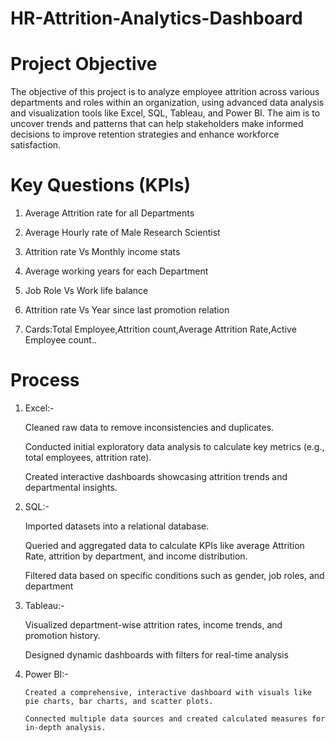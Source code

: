 # HR-Attrition-Analytics-Dashboard
# Project Objective
The objective of this project is to analyze employee attrition across various departments and roles within an organization, using advanced data analysis and visualization tools like Excel, SQL, Tableau, and Power BI. The aim is to uncover trends and patterns that can help stakeholders make informed decisions to improve retention strategies and enhance workforce satisfaction.
# Key Questions (KPIs)
1. Average Attrition rate for all Departments

2. Average Hourly rate of Male Research Scientist

3. Attrition rate Vs Monthly income stats

4. Average working years for each Department

5. Job Role Vs Work life balance

6. Attrition rate Vs Year since last promotion relation

7. Cards:Total Employee,Attrition count,Average Attrition Rate,Active Employee count..

# Process
 1. Excel:-
    
       Cleaned raw data to remove inconsistencies and duplicates. 
           
       Conducted initial exploratory data analysis to calculate key metrics (e.g., total employees, attrition rate).
           
       Created interactive dashboards showcasing attrition trends and departmental insights.
 3. SQL:-
    
       Imported datasets into a relational database.
           
       Queried and aggregated data to calculate KPIs like average Attrition Rate, 
       attrition by department, and income distribution.
           
       Filtered data based on specific conditions such as gender, job roles, and department
 4. Tableau:-
    
       Visualized department-wise attrition rates, income trends, and promotion history.
           
       Designed dynamic dashboards with filters for real-time analysis
5. Power BI:-
   
       Created a comprehensive, interactive dashboard with visuals like pie charts, bar charts, and scatter plots.
          
       Connected multiple data sources and created calculated measures for in-depth analysis.
